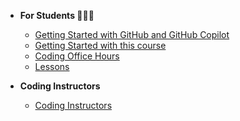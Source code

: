 * **For Students 🧑‍🎓🚀**
  * [Getting Started with GitHub and GitHub Copilot](students/github_copilot_setup.md)
  * [Getting Started with this course](students/Getting-Started.md)
  * [Coding Office Hours](program/bsmp_coding_office_hrs.md)
  * [Lessons](lessons/lesson_summary.md)

* **Coding Instructors**
  * [Coding Instructors](/program/coding_program_admins.md)